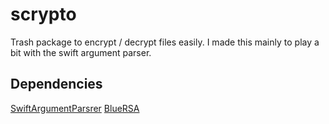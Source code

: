 # scrypto

Trash package to encrypt / decrypt files easily. I made this mainly to play a bit with the swift argument parser.

## Dependencies

[SwiftArgumentParsrer](https://github.com/apple/swift-argument-parser)
[BlueRSA](https://github.com/IBM-Swift/BlueRSA)
